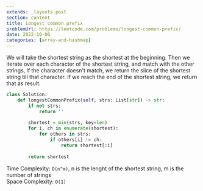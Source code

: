 ```yaml
---
extends: _layouts.post
section: content
title: Longest common prefix
problemUrl: https://leetcode.com/problems/longest-common-prefix/
date: 2022-10-06
categories: [array-and-hashmap]
---
```


We will take the shortest string as the shortest at the beginning. Then we iterate over each character of the shortest string, and match with the other strings, if the character doesn't match, we return the slice of the shortest string till that character. If we reach the end of the shortest string, we return that as result.

```python
class Solution:
    def longestCommonPrefix(self, strs: List[str]) -> str:
        if not strs:
            return ''
        
        shortest = min(strs, key=len)
        for i, ch in enumerate(shortest):
            for others in strs:
                if others[i] != ch:
                    return shortest[:i]
                
        return shortest
```

Time Complexity: `O(n^m)`, n is the lenght of the shortest string, m is the number of strings <br/>
Space Complexity: `O(1)`
